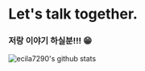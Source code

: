 # Let's talk together.
### 저랑 이야기 하실분!!! 😁
![ecila7290's github stats](https://github-readme-stats.vercel.app/api?username=&show_icons=true&theme=radical)

